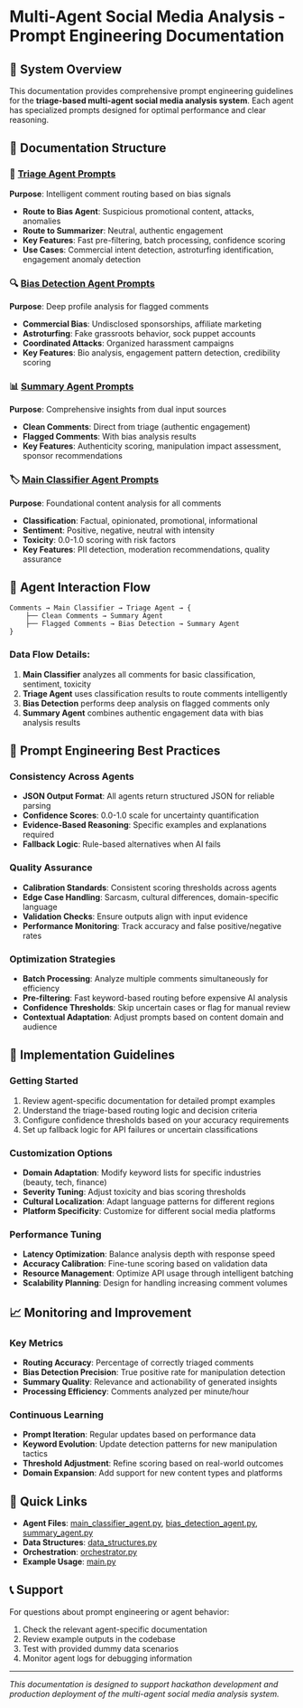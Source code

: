 # Multi-Agent Social Media Analysis - Prompt Engineering Documentation

## 🎯 System Overview

This documentation provides comprehensive prompt engineering guidelines for the **triage-based multi-agent social media analysis system**. Each agent has specialized prompts designed for optimal performance and clear reasoning.

## 📁 Documentation Structure

### 🔀 [Triage Agent Prompts](./triage_agent_prompts.md)
**Purpose**: Intelligent comment routing based on bias signals
- **Route to Bias Agent**: Suspicious promotional content, attacks, anomalies
- **Route to Summarizer**: Neutral, authentic engagement
- **Key Features**: Fast pre-filtering, batch processing, confidence scoring
- **Use Cases**: Commercial intent detection, astroturfing identification, engagement anomaly detection

### 🔍 [Bias Detection Agent Prompts](./bias_detection_prompts.md)
**Purpose**: Deep profile analysis for flagged comments
- **Commercial Bias**: Undisclosed sponsorships, affiliate marketing
- **Astroturfing**: Fake grassroots behavior, sock puppet accounts
- **Coordinated Attacks**: Organized harassment campaigns
- **Key Features**: Bio analysis, engagement pattern detection, credibility scoring

### 📊 [Summary Agent Prompts](./summary_agent_prompts.md)
**Purpose**: Comprehensive insights from dual input sources
- **Clean Comments**: Direct from triage (authentic engagement)
- **Flagged Comments**: With bias analysis results
- **Key Features**: Authenticity scoring, manipulation impact assessment, sponsor recommendations

### 🏷️ [Main Classifier Agent Prompts](./main_classifier_prompts.md)
**Purpose**: Foundational content analysis for all comments
- **Classification**: Factual, opinionated, promotional, informational
- **Sentiment**: Positive, negative, neutral with intensity
- **Toxicity**: 0.0-1.0 scoring with risk factors
- **Key Features**: PII detection, moderation recommendations, quality assurance

## 🔄 Agent Interaction Flow

```
Comments → Main Classifier → Triage Agent → {
    ├── Clean Comments → Summary Agent
    ├── Flagged Comments → Bias Detection → Summary Agent
}
```

### **Data Flow Details:**
1. **Main Classifier** analyzes all comments for basic classification, sentiment, toxicity
2. **Triage Agent** uses classification results to route comments intelligently
3. **Bias Detection** performs deep analysis on flagged comments only
4. **Summary Agent** combines authentic engagement data with bias analysis results

## 🎨 Prompt Engineering Best Practices

### **Consistency Across Agents**
- **JSON Output Format**: All agents return structured JSON for reliable parsing
- **Confidence Scores**: 0.0-1.0 scale for uncertainty quantification
- **Evidence-Based Reasoning**: Specific examples and explanations required
- **Fallback Logic**: Rule-based alternatives when AI fails

### **Quality Assurance**
- **Calibration Standards**: Consistent scoring thresholds across agents
- **Edge Case Handling**: Sarcasm, cultural differences, domain-specific language
- **Validation Checks**: Ensure outputs align with input evidence
- **Performance Monitoring**: Track accuracy and false positive/negative rates

### **Optimization Strategies**
- **Batch Processing**: Analyze multiple comments simultaneously for efficiency
- **Pre-filtering**: Fast keyword-based routing before expensive AI analysis
- **Confidence Thresholds**: Skip uncertain cases or flag for manual review
- **Contextual Adaptation**: Adjust prompts based on content domain and audience

## 🚀 Implementation Guidelines

### **Getting Started**
1. Review agent-specific documentation for detailed prompt examples
2. Understand the triage-based routing logic and decision criteria
3. Configure confidence thresholds based on your accuracy requirements
4. Set up fallback logic for API failures or uncertain classifications

### **Customization Options**
- **Domain Adaptation**: Modify keyword lists for specific industries (beauty, tech, finance)
- **Severity Tuning**: Adjust toxicity and bias scoring thresholds
- **Cultural Localization**: Adapt language patterns for different regions
- **Platform Specificity**: Customize for different social media platforms

### **Performance Tuning**
- **Latency Optimization**: Balance analysis depth with response speed
- **Accuracy Calibration**: Fine-tune scoring based on validation data
- **Resource Management**: Optimize API usage through intelligent batching
- **Scalability Planning**: Design for handling increasing comment volumes

## 📈 Monitoring and Improvement

### **Key Metrics**
- **Routing Accuracy**: Percentage of correctly triaged comments
- **Bias Detection Precision**: True positive rate for manipulation detection
- **Summary Quality**: Relevance and actionability of generated insights
- **Processing Efficiency**: Comments analyzed per minute/hour

### **Continuous Learning**
- **Prompt Iteration**: Regular updates based on performance data
- **Keyword Evolution**: Update detection patterns for new manipulation tactics
- **Threshold Adjustment**: Refine scoring based on real-world outcomes
- **Domain Expansion**: Add support for new content types and platforms

## 🔗 Quick Links

- **Agent Files**: [main_classifier_agent.py](../main_classifier_agent.py), [bias_detection_agent.py](../bias_detection_agent.py), [summary_agent.py](../summary_agent.py)
- **Data Structures**: [data_structures.py](../data_structures.py)
- **Orchestration**: [orchestrator.py](../orchestrator.py)
- **Example Usage**: [main.py](../main.py)

## 📞 Support

For questions about prompt engineering or agent behavior:
1. Check the relevant agent-specific documentation
2. Review example outputs in the codebase
3. Test with provided dummy data scenarios
4. Monitor agent logs for debugging information

---

*This documentation is designed to support hackathon development and production deployment of the multi-agent social media analysis system.*